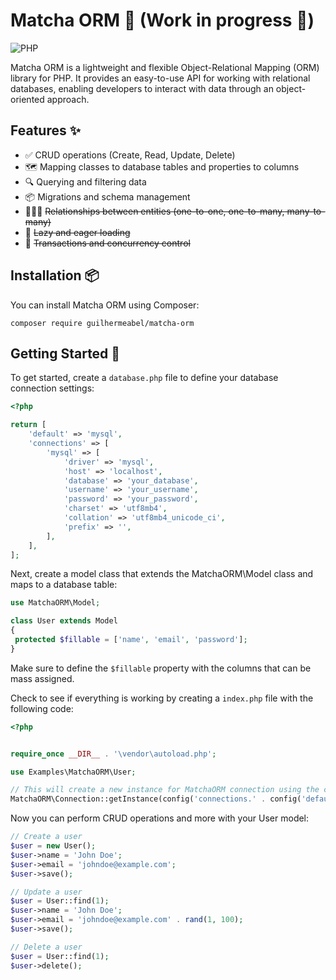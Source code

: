 # Matcha ORM 🚀 (Work in progress 🚧)

![PHP](https://img.shields.io/badge/PHP-%3E%3D%208.1-blue?style=flat-square&logo=php)

Matcha ORM is a lightweight and flexible Object-Relational Mapping (ORM) library for PHP.
It provides an easy-to-use API for working with relational databases, enabling developers to interact with data through an object-oriented approach.

## Features ✨

- ✅ CRUD operations (Create, Read, Update, Delete)
- 🗺️ Mapping classes to database tables and properties to columns
- 🔍 Querying and filtering data
- 📦 Migrations and schema management
- 🧑‍🤝‍🧑 ~~Relationships between entities (one-to-one, one-to-many, many-to-many)~~
- 🚛 ~~Lazy and eager loading~~
- 🔄 ~~Transactions and concurrency control~~

## Installation 📦

You can install Matcha ORM using Composer:

```composer require guilhermeabel/matcha-orm```

## Getting Started 🏁

To get started, create a `database.php` file to define your database connection settings:

```php
<?php

return [
    'default' => 'mysql',
    'connections' => [
        'mysql' => [
            'driver' => 'mysql',
            'host' => 'localhost',
            'database' => 'your_database',
            'username' => 'your_username',
            'password' => 'your_password',
            'charset' => 'utf8mb4',
            'collation' => 'utf8mb4_unicode_ci',
            'prefix' => '',
        ],
    ],
];
```

Next, create a model class that extends the MatchaORM\Model class and maps to a database table:

```php
use MatchaORM\Model;

class User extends Model
{
 protected $fillable = ['name', 'email', 'password'];
}
```

Make sure to define the `$fillable` property with the columns that can be mass assigned.

Check to see if everything is working by creating a `index.php` file with the following code:

```php
<?php


require_once __DIR__ . '\vendor\autoload.php';

use Examples\MatchaORM\User;

// This will create a new instance for MatchaORM connection using the configuration file config/database.php
MatchaORM\Connection::getInstance(config('connections.' . config('default')));

```

Now you can perform CRUD operations and more with your User model:

```php
// Create a user
$user = new User();
$user->name = 'John Doe';
$user->email = 'johndoe@example.com';
$user->save();

// Update a user
$user = User::find(1);
$user->name = 'John Doe';
$user->email = 'johndoe@example.com' . rand(1, 100);
$user->save();

// Delete a user
$user = User::find(1);
$user->delete();

```
